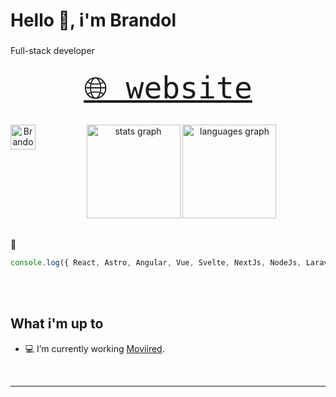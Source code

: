<h1 align="left">Hello 👋, i'm Brandol</h1>

###

<p align="left">Full-stack developer</p>

###

<div align='center'>
  <samp>
    <a href='https://branjes-dev.vercel.app/' target="_blank" style="font-size:3rem"> 🌐 website</a>
  </samp>
</div>

##

<div align="center">
  <a href="https://www.linkedin.com/in/brandol-jes%C3%BAs-vargas-44294b135/" >
    <img align="left" alt="Brandol Jesus LinkedIn" width="40px" src="https://icon.icepanel.io/Technology/svg/LinkedIn.svg" />
  </a>
</div>

##

<div align="center">
  <img src="https://github-readme-stats.vercel.app/api?username=branjesusdev&hide_title=false&hide_rank=false&show_icons=true&include_all_commits=true&count_private=true&disable_animations=false&theme=dark&locale=es&hide_border=false&order=1" height="150" alt="stats graph"  />
  <img src="https://github-readme-stats.vercel.app/api/top-langs?username=branjesusdev&locale=es&hide_title=false&layout=compact&card_width=320&langs_count=5&theme=dark&hide_border=false&order=2" height="150" alt="languages graph"  />
</div>

## 

💖
```javascript
console.log({ React, Astro, Angular, Vue, Svelte, NextJs, NodeJs, Laravel, TailwindCss, Ionic })
```

<br/> <br/> 

## What i'm up to

- 💻 I’m currently working [Moviired](https://www.moviired.co/).

<br />

---

